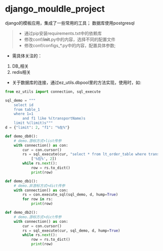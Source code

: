 # django_mouldle_project
django的模板应用，集成了一些常用的工具；
数据库使用postgresql

> * 通过pip安装requirements.txt中的依赖库
> * 修改conf/__init__.py中的内容，选择不同的配置文件
> * 修改conf/configs_*.py中的内容，配置具体参数;
* 需具体关注的：
 1. DB_相关
 2. redis相关
 
* 关于数据库的连接，通过ez_utils.dbpool里的方法实现，使用时，如:
```python
from ez_utils import connection, sql_execute

sql_demo = """
    select id
    from table_1 
    where 1=1 
        and f1 like %(transportName)s 
    limit %(limit)s"""
d = {"limit": 2, "f1": "%在%"}

def demo_db0():
    # demo.游标方式+list传参
    with connection() as con:
        cur = con.cursor()
        rs = sql_execute(cur, "select * from lt_order_table where transport_name like %s limit %s", 
            ['%在%', 2])
        while rs.next():
            row = rs.to_dict()
            print(row)

def demo_db1():
    # demo.非游标方式+dict传参
    with connection() as con:
        rs = con.execute_sql(sql_demo, d, hump=True)
        for row in rs:
            print(row)

def demo_db2():
    # demo.游标方式+dict传参
    with connection() as con:
        cur = con.cursor()
        rs = sql_execute(cur, sql_demo, d, hump=True)
        while rs.next():
            row = rs.to_dict()
            print(row)
```